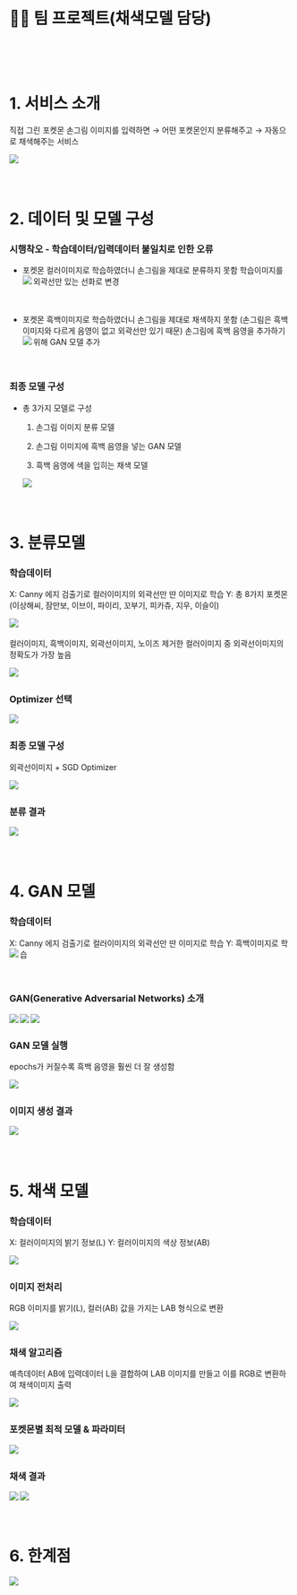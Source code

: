 # 👩‍💻 팀 프로젝트(채색모델 담당)

ㅤ

ㅤ

# 1. 서비스 소개

직접 그린 포켓몬 손그림 이미지를 입력하면 → 어떤 포켓몬인지 분류해주고 → 자동으로 채색해주는 서비스

<img src="./data/1.png" align="left"></img>

ㅤ

ㅤ

# 2. 데이터 및 모델 구성

### 시행착오 - 학습데이터/입력데이터 불일치로 인한 오류

- 포켓몬 컬러이미지로 학습하였더니 손그림을 제대로 분류하지 못함
  학습이미지를 외곽선만 있는 선화로 변경
  <img src="./data/2.png" align="left"></img>
  
  ㅤ

- 포켓몬 흑백이미지로 학습하였더니 손그림을 제대로 채색하지 못함
  (손그림은 흑백이미지와 다르게 음영이 없고 외곽선만 있기 때문)
  손그림에 흑백 음영을 추가하기 위해 GAN 모델 추가
  <img src="./data/3.png" align="left"></img>
  
  ㅤ

### 최종 모델 구성

- 총 3가지 모델로 구성
  
  1. 손그림 이미지 분류 모델
  
  2. 손그림 이미지에 흑백 음영을 넣는 GAN 모델
  
  3. 흑백 음영에 색을 입히는 채색 모델
  
  <img src="./data/4.png" align="left"></img>
  
  ㅤ
  
  ㅤ

# 3. 분류모델

### 학습데이터

X: Canny 에지 검출기로 컬러이미지의 외곽선만 딴 이미지로 학습
Y: 총 8가지 포켓몬(이상해씨, 잠만보, 이브이, 파이리, 꼬부기, 피카츄, 지우, 이슬이)

<img src="./data/5.png" align="left"></img>

ㅤ

컬러이미지, 흑백이미지, 외곽선이미지, 노이즈 제거한 컬러이미지 중 외곽선이미지의 정확도가 가장 높음

<img src="./data/6.png" align="left"></img>

ㅤ

### Optimizer 선택

<img src="./data/7.png" align="left"></img>

ㅤ

### 최종 모델 구성

외곽선이미지 + SGD Optimizer

<img src="./data/8.png" align="left"></img>

ㅤ

### 분류 결과

<img src="./data/9.png" align="left"></img>

ㅤ

ㅤ

# 4. GAN 모델

### 학습데이터

X: Canny 에지 검출기로 컬러이미지의 외곽선만 딴 이미지로 학습
Y: 흑백이미지로 학습
<img src="./data/10.png" align="left"></img>

ㅤ

### GAN(Generative Adversarial Networks) 소개

<img src="./data/11.png" align="left"></img>

<img src="./data/12.png" align="left"></img>

<img src="./data/13.png" align="left"></img>

ㅤ

### GAN 모델 실행

epochs가 커질수록 흑백 음영을 훨씬 더 잘 생성함

<img src="./data/14.png" align="left"></img>

ㅤ

### 이미지 생성 결과

<img src="./data/15.png" align="left"></img>

ㅤ

ㅤ

# 5. 채색 모델

### 학습데이터

X: 컬러이미지의 밝기 정보(L)
Y: 컬러이미지의 색상 정보(AB)

<img src="./data/16.png" align="left"></img>

ㅤ

### 이미지 전처리

RGB 이미지를 밝기(L), 컬러(AB) 값을 가지는 LAB 형식으로 변환

<img src="./data/17.png" align="left"></img>

ㅤ

### 채색 알고리즘

예측데이터 AB에 입력데이터 L을 결합하여 LAB 이미지를 만들고 이를 RGB로 변환하여 채색이미지 출력

<img src="./data/18.png" align="left"></img>

ㅤ

### 포켓몬별 최적 모델 & 파라미터

<img src="./data/19.png" align="left"></img>

ㅤ

### 채색 결과

<img src="./data/20.png" align="left"></img>

<img src="./data/21.png" align="left"></img>

ㅤ

ㅤ

# 6. 한계점

<img src="./data/22.png" align="left"></img>
